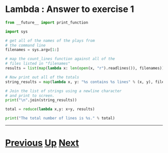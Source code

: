 # Lambda : Answer to exercise 1

```python
from __future__ import print_function

import sys

# get all of the names of the plays from
# the command line
filenames = sys.argv[1:]

# map the count_lines function against all of the
# files listed in "filenames"
results = list(map(lambda x: len(open(x, "r").readlines()), filenames))

# Now print out all of the totals
string_results = map(lambda x, y: "%s contains %s lines" % (x, y), filenames, results)

# Join the list of strings using a newline character
# and print to screen.
print("\n".join(string_results))

total = reduce(lambda x,y: x+y, results)

print("The total number of lines is %s." % total)
```

***

# [Previous](lambda.md) [Up](lambda.md) [Next](lambda.md)
